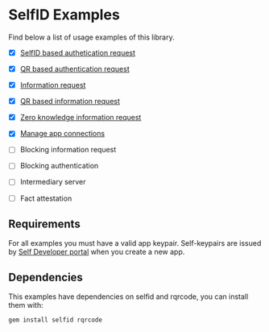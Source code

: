 # SelfID Examples

Find below a list of usage examples of this library.

- [x] [SelfID based authetication request](./authentication)
- [x] [QR based authentication request](./qr_authentication)
- [x] [Information request](./information_request)
- [x] [QR based information request](./qr_information_request)
- [x] [Zero knowledge information request](./intermediary_request)
- [x] [Manage app connections](./connections)

- [ ] Blocking information request
- [ ] Blocking authentication
- [ ] Intermediary server
- [ ] Fact attestation


## Requirements

For all examples you must have a valid app keypair. Self-keypairs are issued by [Self Developer portal](https://developer.selfid.net/) when you create a new app.


## Dependencies

This examples have dependencies on selfid and rqrcode, you can install them with:
```
gem install selfid rqrcode
```
